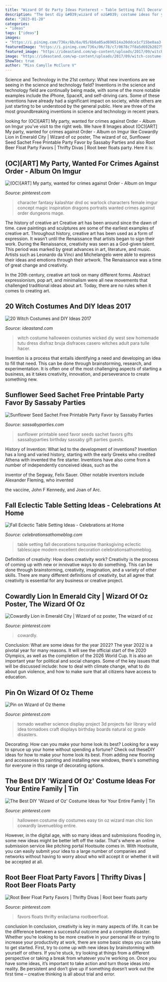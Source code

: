 ```yaml
---
title: "Wizard Of Oz Party Ideas Pinterest ~ Table Setting Fall Decorations Turquoise Thanksgiving Eclectic Tablescape Modern Excellent Decoration Celebrationsathomeblog"
description: "The best diy &#039;wizard of oz&#039; costume ideas for your entire family"
date: "2023-01-20"
categories:
- "ideas"
tags: ["ideas"]
images:
- "https://i.pinimg.com/736x/6b/6a/05/6b6a05ad696514a20ddce1cf15be0aa3--tornado-wild-weather.jpg"
featuredImage: "https://i.pinimg.com/736x/06/78/c7/0678c7f8a5d692b2027515bf89b59aaf.jpg"
featured_image: "https://ideastand.com/wp-content/uploads/2017/09/witch-costume-diy/13-witch-costume-diy-ideas-tutorials.jpg"
image: "https://ideastand.com/wp-content/uploads/2017/09/witch-costume-diy/13-witch-costume-diy-ideas-tutorials.jpg"
ShowToc: true
author: "Miss Camylle McClure V"
---
```



Science and Technology in the 21st century: What new inventions are we seeing in the science and technology field?
Inventions in the science and technology field are continually being made, with some of the more notable examples include the iPhone, SpaceX, and self-driving cars. Some of these inventions have already had a significant impact on society, while others are just starting to be understood by the general public. Here are three of the most groundbreaking inventions in science and technology in recent years.

	

		
looking for (OC)[ART] My party, wanted for crimes against Order - Album on Imgur you've visit to the right web. We have 8 Images about (OC)[ART] My party, wanted for crimes against Order - Album on Imgur like Cowardly Lion in Emerald City | Wizard of oz poster, The wizard of oz, Sunflower Seed Sachet Free Printable Party Favor by Sassaby Parties and also Root Beer Float Party Favors | Thrifty Divas | Root beer floats party. Here it is:
		
    
## (OC)[ART] My Party, Wanted For Crimes Against Order - Album On Imgur

<img loading=lazy src="https://i.pinimg.com/736x/14/30/56/1430568db846c96d4af613fb65a2a942.jpg" onerror="this.onerror=null;this.src='https://tse2.mm.bing.net/th?id=OIP.WQacWxHXDTCw5PtjSsbDXQHaK6&amp;pid=15.1';" alt="(OC)[ART] My party, wanted for crimes against Order - Album on Imgur">

_Source: pinterest.com_

>character fantasy kalashtar dnd oc warlock characters female imgur concept magic inspiration dragons portraits wanted crimes against order dungeons mage. 

	

The history of creative art
Creative art has been around since the dawn of time. cave paintings and sculptures are some of the earliest examples of creative art. Throughout history, creative art has been used as a form of expression. It wasn’t until the Renaissance that artists began to sign their work.
During the Renaissance, creativity was seen as a God-given talent. This period was marked by great advances in art, literature, and music. Artists such as Leonardo da Vinci and Michelangelo were able to express their ideas and emotions through their artwork. The Renaissance was a time of great change and creativity.

In the 20th century, creative art took on many different forms. Abstract expressionism, pop art, and minimalism were all new movements that challenged traditional ideas about art. Today, there are no rules when it comes to creating art.

    
## 20 Witch Costumes And DIY Ideas 2017

<img loading=lazy src="https://ideastand.com/wp-content/uploads/2017/09/witch-costume-diy/13-witch-costume-diy-ideas-tutorials.jpg" onerror="this.onerror=null;this.src='https://tse1.mm.bing.net/th?id=OIP.NZAW1kdmDhBzbrVwatPlXQHaLH&amp;pid=15.1';" alt="20 Witch Costumes and DIY Ideas 2017">

_Source: ideastand.com_

>witch costume halloween costumes wicked diy west sew homemade tutu dress disfraz bruja disfraces casero witches adult para tulle hacer. 

	

Invention is a process that entails identifying a need and developing an idea to fill that need. This can be done through brainstorming, research, and experimentation. It is often one of the most challenging aspects of starting a business, as it takes creativity, innovation, and perseverance to create something new.

    
## Sunflower Seed Sachet Free Printable Party Favor By Sassaby Parties

<img loading=lazy src="http://www.sassabyparties.com/uploads/4/4/1/7/44174909/910336.jpg?571" onerror="this.onerror=null;this.src='https://tse2.mm.bing.net/th?id=OIP.YzobVcMf7lSuFZAS504qTgHaKE&amp;pid=15.1';" alt="Sunflower Seed Sachet Free Printable Party Favor by Sassaby Parties">

_Source: sassabyparties.com_

>sunflower printable seed favor seeds sachet favors gifts sassabyparties birthday sassaby gift parties guests. 

	

History of Invention: What led to the development of inventions?
Invention has a long and varied history, starting with the early Greeks who credited Athena with invented the
fire starter. Inventions have also come from a number of independently conceived ideas, such as the

inventor of the Segway, Felix Sauer. Other notable inventors include Alexander Fleming, who invented

the vaccine, John F Kennedy, and Joan of Arc.

    
## Fall Eclectic Table Setting Ideas - Celebrations At Home

<img loading=lazy src="https://celebrationsathomeblog.com/wp-content/uploads/2011/11/fall-table-setting-ideas-1.jpg" onerror="this.onerror=null;this.src='https://tse4.mm.bing.net/th?id=OIP.WiaDa7uDG2GGJuRpbsnfVgHaKq&amp;pid=15.1';" alt="Fall Eclectic Table Setting Ideas - Celebrations at Home">

_Source: celebrationsathomeblog.com_

>table setting fall decorations turquoise thanksgiving eclectic tablescape modern excellent decoration celebrationsathomeblog. 

	

Definition of creativity: How does creativity work?
Creativity is the process of coming up with new or innovative ways to do something. This can be done through brainstorming, creativity, imagination, and a variety of other skills. There are many different definitions of creativity, but all agree that creativity is essential for any business or creative project.

    
## Cowardly Lion In Emerald City | Wizard Of Oz Poster, The Wizard Of Oz

<img loading=lazy src="https://i.pinimg.com/736x/06/78/c7/0678c7f8a5d692b2027515bf89b59aaf.jpg" onerror="this.onerror=null;this.src='https://tse1.mm.bing.net/th?id=OIP.Qp_EmJE5bYrnCLdlQryEzQHaK4&amp;pid=15.1';" alt="Cowardly Lion in Emerald City | Wizard of oz poster, The wizard of oz">

_Source: pinterest.com_

>cowardly. 

	

Conclusion: What are some ideas for the year 2022?
The year 2022 is a pivotal year for many reasons. It will see the official start of the 2020 Olympics, as well as the completion of the 2026 World Cup. It is also an important year for political and social changes. Some of the key issues that will be discussed include: how to deal with climate change, what to do about gun violence, and how to make sure that all citizens have access to education.

    
## Pin On Wizard Of Oz Theme

<img loading=lazy src="https://i.pinimg.com/736x/6b/6a/05/6b6a05ad696514a20ddce1cf15be0aa3--tornado-wild-weather.jpg" onerror="this.onerror=null;this.src='https://tse1.mm.bing.net/th?id=OIP.kPAVVMOW9nvzPZbk502wqAHaJ3&amp;pid=15.1';" alt="Pin on Wizard of Oz theme">

_Source: pinterest.com_

>tornado weather science display project 3d projects fair library wild idea tornadoes craft displays birthday boards natural oz grade disasters. 

	

Decorating: How can you make your home look its best?
Looking for a way to spruce up your home without spending a fortune? Check out theseDIY ideas for how to make your home look its best. From adding new flooring and accessories to painting and installing new windows, there's something for everyone in this range of decorating options.

    
## The Best DIY &#039;Wizard Of Oz&#039; Costume Ideas For Your Entire Family | Tin

<img loading=lazy src="https://i.pinimg.com/736x/28/78/85/2878852ef4e659984b4a7989c221405d.jpg" onerror="this.onerror=null;this.src='https://tse3.mm.bing.net/th?id=OIP.Pcwwzh9EnYgwzhmy1Bk3mAHaLH&amp;pid=15.1';" alt="The Best DIY &#039;Wizard of Oz&#039; Costume Ideas for Your Entire Family | Tin">

_Source: pinterest.com_

>halloween costume diy costumes easy tin oz wizard man chic lion cowardly lavenueblog entire. 

	

However, in the digital age, with so many ideas and submissions flooding in, some new ideas might be better left off the radar. That's where an online submission service like pitching portal Hootsuite comes in. With Hootsuite, you can easily submit your idea to a large number of companies and networks without having to worry about who will accept it or whether it will be accepted at all.

    
## Root Beer Float Party Favors | Thrifty Divas | Root Beer Floats Party

<img loading=lazy src="https://i.pinimg.com/736x/1d/9f/4a/1d9f4a46411a2bad8ebc98a2de80f85d.jpg" onerror="this.onerror=null;this.src='https://tse1.mm.bing.net/th?id=OIP.4hkFszT8lvhfNs4LnsIvrAHaFj&amp;pid=15.1';" alt="Root Beer Float Party Favors | Thrifty Divas | Root beer floats party">

_Source: pinterest.com_

>favors floats thrifty enilaclama rootbeerfloat. 

	

conclusion
In conclusion, creativity is key in many aspects of life. It can be the difference between a successful outcome and a complete disaster. Whether you’re looking to be more creative in your personal life or trying to increase your productivity at work, there are some basic steps you can take to get started.
First, try to come up with new ideas by brainstorming with yourself or others. If you’re stuck, try looking at things from a different perspective or taking a break from whatever you’re working on. Once you have some ideas, it’s important to take action and turn those ideas into reality. Be persistent and don’t give up if something doesn’t work out the first time – creative thinking is all about trial and error.

